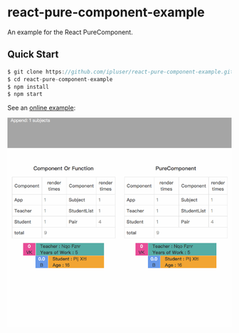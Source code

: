 # react-pure-component-example
An example for the React PureComponent.


## Quick Start

```js
$ git clone https://github.com/ipluser/react-pure-component-example.git
$ cd react-pure-component-example
$ npm install
$ npm start
```

See an [online example]():

![screenshots](screenshots.gif)